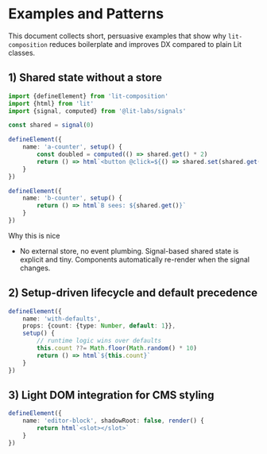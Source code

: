 # Examples and Patterns

This document collects short, persuasive examples that show why `lit-composition` reduces boilerplate and improves
DX compared to plain Lit classes.

## 1) Shared state without a store

```ts
import {defineElement} from 'lit-composition'
import {html} from 'lit'
import {signal, computed} from '@lit-labs/signals'

const shared = signal(0)

defineElement({
    name: 'a-counter', setup() {
        const doubled = computed(() => shared.get() * 2)
        return () => html`<button @click=${() => shared.set(shared.get() + 1)}>A: ${shared.get()} → ${doubled.get()}</button>`
    }
})

defineElement({
    name: 'b-counter', setup() {
        return () => html`B sees: ${shared.get()}`
    }
})
```

Why this is nice

- No external store, no event plumbing. Signal-based shared state is explicit and tiny. Components automatically
  re-render when the signal changes.

## 2) Setup-driven lifecycle and default precedence

```ts
defineElement({
    name: 'with-defaults',
    props: {count: {type: Number, default: 1}},
    setup() {
        // runtime logic wins over defaults
        this.count ??= Math.floor(Math.random() * 10)
        return () => html`${this.count}`
    }
})
```

## 3) Light DOM integration for CMS styling

```ts
defineElement({
    name: 'editor-block', shadowRoot: false, render() {
        return html`<slot></slot>`
    }
})
```
